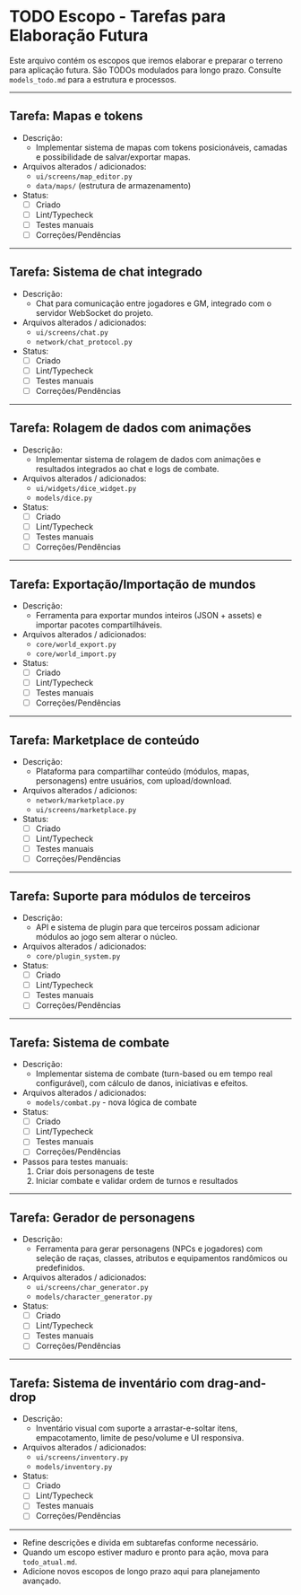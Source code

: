 # TODO Escopo - Tarefas para Elaboração Futura

Este arquivo contém os escopos que iremos elaborar e preparar o terreno para aplicação futura. São TODOs modulados para longo prazo. Consulte `models_todo.md` para a estrutura e processos.

---

## Tarefa: Mapas e tokens

- Descrição:
  - Implementar sistema de mapas com tokens posicionáveis, camadas e possibilidade de salvar/exportar mapas.
- Arquivos alterados / adicionados:
  - `ui/screens/map_editor.py`
  - `data/maps/` (estrutura de armazenamento)
- Status:
  - [ ] Criado
  - [ ] Lint/Typecheck
  - [ ] Testes manuais
  - [ ] Correções/Pendências

---

## Tarefa: Sistema de chat integrado

- Descrição:
  - Chat para comunicação entre jogadores e GM, integrado com o servidor WebSocket do projeto.
- Arquivos alterados / adicionados:
  - `ui/screens/chat.py`
  - `network/chat_protocol.py`
- Status:
  - [ ] Criado
  - [ ] Lint/Typecheck
  - [ ] Testes manuais
  - [ ] Correções/Pendências

---

## Tarefa: Rolagem de dados com animações

- Descrição:
  - Implementar sistema de rolagem de dados com animações e resultados integrados ao chat e logs de combate.
- Arquivos alterados / adicionados:
  - `ui/widgets/dice_widget.py`
  - `models/dice.py`
- Status:
  - [ ] Criado
  - [ ] Lint/Typecheck
  - [ ] Testes manuais
  - [ ] Correções/Pendências

---

## Tarefa: Exportação/Importação de mundos

- Descrição:
  - Ferramenta para exportar mundos inteiros (JSON + assets) e importar pacotes compartilháveis.
- Arquivos alterados / adicionados:
  - `core/world_export.py`
  - `core/world_import.py`
- Status:
  - [ ] Criado
  - [ ] Lint/Typecheck
  - [ ] Testes manuais
  - [ ] Correções/Pendências

---

## Tarefa: Marketplace de conteúdo

- Descrição:
  - Plataforma para compartilhar conteúdo (módulos, mapas, personagens) entre usuários, com upload/download.
- Arquivos alterados / adicionos:
  - `network/marketplace.py`
  - `ui/screens/marketplace.py`
- Status:
  - [ ] Criado
  - [ ] Lint/Typecheck
  - [ ] Testes manuais
  - [ ] Correções/Pendências

---

## Tarefa: Suporte para módulos de terceiros

- Descrição:
  - API e sistema de plugin para que terceiros possam adicionar módulos ao jogo sem alterar o núcleo.
- Arquivos alterados / adicionados:
  - `core/plugin_system.py`
- Status:
  - [ ] Criado
  - [ ] Lint/Typecheck
  - [ ] Testes manuais
  - [ ] Correções/Pendências

---

## Tarefa: Sistema de combate

- Descrição:
  - Implementar sistema de combate (turn-based ou em tempo real configurável), com cálculo de danos, iniciativas e efeitos.
- Arquivos alterados / adicionados:
  - `models/combat.py` - nova lógica de combate
- Status:
  - [ ] Criado
  - [ ] Lint/Typecheck
  - [ ] Testes manuais
  - [ ] Correções/Pendências
- Passos para testes manuais:
  1. Criar dois personagens de teste
  2. Iniciar combate e validar ordem de turnos e resultados

---

## Tarefa: Gerador de personagens

- Descrição:
  - Ferramenta para gerar personagens (NPCs e jogadores) com seleção de raças, classes, atributos e equipamentos randômicos ou predefinidos.
- Arquivos alterados / adicionados:
  - `ui/screens/char_generator.py`
  - `models/character_generator.py`
- Status:
  - [ ] Criado
  - [ ] Lint/Typecheck
  - [ ] Testes manuais
  - [ ] Correções/Pendências

---

## Tarefa: Sistema de inventário com drag-and-drop

- Descrição:
  - Inventário visual com suporte a arrastar-e-soltar itens, empacotamento, limite de peso/volume e UI responsiva.
- Arquivos alterados / adicionados:
  - `ui/screens/inventory.py`
  - `models/inventory.py`
- Status:
  - [ ] Criado
  - [ ] Lint/Typecheck
  - [ ] Testes manuais
  - [ ] Correções/Pendências

---

- Refine descrições e divida em subtarefas conforme necessário.
- Quando um escopo estiver maduro e pronto para ação, mova para `todo_atual.md`.
- Adicione novos escopos de longo prazo aqui para planejamento avançado.
